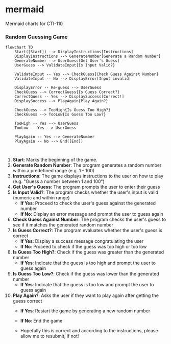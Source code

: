# mermaid
Mermaid charts for CTI-110

### Random Guessing Game

```mermaid
flowchart TD
    Start([Start]) --> DisplayInstructions[Instructions]
    DisplayInstructions --> GenerateNumber[Generate a Random Number]
    GenerateNumber --> UserGuess[Get User's Guess]
    UserGuess --> ValidateInput{Is Input Valid?}

    ValidateInput -- Yes --> CheckGuess[Check Guess Against Number]
    ValidateInput -- No --> DisplayError[Input invalid]

    DisplayError -- Re-guess --> UserGuess
    CheckGuess --> CorrectGuess{Is Guess Correct?}
    CorrectGuess -- Yes --> DisplaySuccess[Correct!]
    DisplaySuccess --> PlayAgain{Play Again?}

    CheckGuess --> TooHigh{Is Guess Too High?}
    CheckGuess --> TooLow{Is Guess Too Low?}

    TooHigh -- Yes --> UserGuess
    TooLow -- Yes --> UserGuess

    PlayAgain -- Yes --> GenerateNumber
    PlayAgain -- No --> End([End])

    
```

1. **Start**: Marks the beginning of the game.
2. **Generate Random Number**: The program generates a random number within a predefined range (e.g. 1 - 100)
3. **Instructions**: The game displays instructions to the user on how to play (e.g. "Guess a number between 1 and 100")
4. **Get User's Guess**: The program prompts the user to enter their guess
5. **Is Input Valid?**: The program checks whether the user's input is valid (numeric and within range)
   - **If Yes**: Proceed to check the user's guess against the generated number
   - **If No**: Display an error message and prompt the user to guess again
6. **Check Guess Against Number**: The program checks the user's guess to see if it matches the generated random number
7. **Is Guess Correct?**: The program evaluates whether the user's guess is correct
   - **If Yes**: Display a success message congratulating the user
   - **If No**: Proceed to check if the guess was too high or too low
8. **Is Guess Too High?**: Check if the guess was greater than the generated number
   - **If Yes**: Indicate that the guess is too high and prompt the user to guess again
9. **Is Guess Too Low?**: Check if the guess was lower than the generated number
   - **If Yes**: Indicate that the guess is too low and prompt the user to guess again
10. **Play Again?**: Asks the user if they want to play again after getting the guess correct
    - **If Yes**: Restart the game by generating a new random number
    - **If No**: End the game
   
    - Hopefully this is correct and according to the instructions, please allow me to resubmit, if not!
